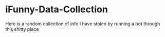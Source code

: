 # iFunny-Data-Collection
Here is a random collection of info I have stolen by running a bot through this shitty place
